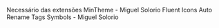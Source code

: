 Necessário das extensões
MinTheme - Miguel Solorio
Fluent Icons
Auto Rename Tags
Symbols - Miguel Solorio
